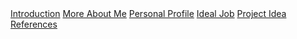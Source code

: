 <link rel="stylesheet" href="styles.css">

<nav>
<a href="#">Introduction</a>
<a href="#">More About Me</a>
<a href="#">Personal Profile</a>
<a href="#">Ideal Job</a>
<a href="#">Project Idea</a>
<a href="#">References</a>
</nav>

